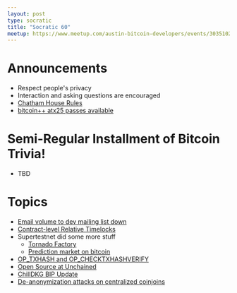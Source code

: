 ```yaml
---
layout: post
type: socratic
title: "Socratic 60"
meetup: https://www.meetup.com/austin-bitcoin-developers/events/303510219
---
```


# Announcements

- Respect people's privacy
- Interaction and asking questions are encouraged
- [Chatham House Rules](https://www.chathamhouse.org/about-us/chatham-house-rule)
- [bitcoin++ atx25 passes available](https://btcplusplus.dev/conf/atx25)

# Semi-Regular Installment of Bitcoin Trivia!

- TBD

# Topics

- [Email volume to dev mailing list down](https://x.com/lopp/status/1874803077288755257?mx=2)
- [Contract-level Relative Timelocks](https://delvingbitcoin.org/t/contract-level-relative-timelocks-or-lets-talk-about-ancestry-proofs-and-singletons/1353)
- Supertestnet did some more stuff
  - [Tornado Factory](https://github.com/supertestnet/tornado_factory)
  - [Prediction market on bitcoin](https://gist.github.com/supertestnet/d4d9a8dc4c975dc36eec0a8816d1f99f)
- [OP_TXHASH and OP_CHECKTXHASHVERIFY](https://github.com/bitcoin/bips/pull/1500)
- [Open Source at Unchained](https://unchained.com/blog/unchained-2024-open-source/)
- [ChillDKG BIP Update](https://groups.google.com/g/bitcoindev/c/HE3HSnGTpoQ/m/Y2VhaMCrCAAJ)
- [De-anonymization attacks on centralized coinjoins](https://groups.google.com/g/bitcoindev/c/CbfbEGozG7c/m/w2B-RRdUCQAJ?pli=1)
